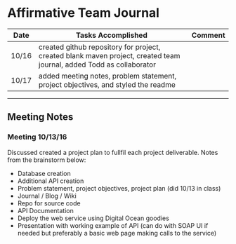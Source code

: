 # Affirmative Team Journal 

Date | Tasks Accomplished | Comment
----- | ----- | ------ 
10/16 | created github repository for project, created blank maven project, created team journal, added Todd as collaborator |
10/17 | added meeting notes, problem statement, project objectives, and styled the readme | 

---

## Meeting Notes

### Meeting 10/13/16
Discussed created a project plan to fullfil each project deliverable. 
Notes from the brainstorm below:

- Database creation
- Additional API creation
- Problem statement, project objectives, project plan (did 10/13 in class)
- Journal / Blog / Wiki
- Repo for source code
- API Documentation
- Deploy the web service using Digital Ocean goodies
- Presentation with working example of API (can do with SOAP UI if needed but preferably a basic web page making calls to the service) 
